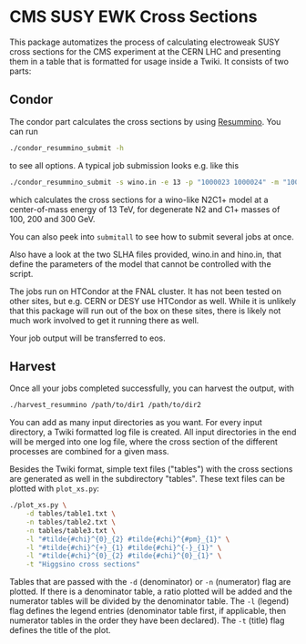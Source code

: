 # CMS SUSY EWK Cross Sections

This package automatizes the process of calculating electroweak SUSY cross
sections for the CMS experiment at the CERN LHC and presenting them in a table
that is formatted for usage inside a Twiki. It consists of two parts:

## Condor

The condor part calculates the cross sections by using
[Resummino](https://www.resummino.org/). You can run
```bash
./condor_resummino_submit -h
```
to see all options. A typical job submission looks e.g. like this
```bash
./condor_resummino_submit -s wino.in -e 13 -p "1000023 1000024" -m "100 200 300"
```
which calculates the cross sections for a wino-like N2C1+ model at a
center-of-mass energy of 13 TeV, for degenerate N2 and C1+ masses of 100, 200
and 300 GeV.

You can also peek into `submitall` to see how to submit several jobs at once.

Also have a look at the two SLHA files provided, wino.in and hino.in, that
define the parameters of the model that cannot be controlled with the script.

The jobs run on HTCondor at the FNAL cluster. It has not been tested on other
sites, but e.g. CERN or DESY use HTCondor as well. While it is unlikely that
this package will run out of the box on these sites, there is likely not much
work involved to get it running there as well.

Your job output will be transferred to eos.

## Harvest

Once all your jobs completed successfully, you can harvest the output, with
```bash
./harvest_resummino /path/to/dir1 /path/to/dir2
```
You can add as many input directories as you want. For every input directory, a
Twiki formatted log file is created. All input directories in the end will be
merged into one log file, where the cross section of the different processes are
combined for a given mass.

Besides the Twiki format, simple text files ("tables") with the cross sections
are generated as well in the subdirectory "tables". These text files can be
plotted with `plot_xs.py`:
```bash
./plot_xs.py \
    -d tables/table1.txt \
    -n tables/table2.txt \
    -n tables/table3.txt \
    -l "#tilde{#chi}^{0}_{2} #tilde{#chi}^{#pm}_{1}" \
    -l "#tilde{#chi}^{+}_{1} #tilde{#chi}^{-}_{1}" \
    -l "#tilde{#chi}^{0}_{2} #tilde{#chi}^{0}_{1}" \
    -t "Higgsino cross sections"
```
Tables that are passed with the `-d` (denominator) or `-n` (numerator) flag are
plotted. If there is a denominator table, a ratio plotted will be added and the
numerator tables will be divided by the denominator table. The `-l` (legend)
flag defines the legend entries (denominator table first, if applicable, then
numerator tables in the order they have been declared). The `-t` (title) flag
defines the title of the plot.
